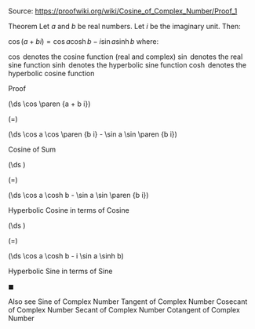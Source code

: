 # 

Source: https://proofwiki.org/wiki/Cosine_of_Complex_Number/Proof_1

Theorem
Let $a$ and $b$ be real numbers.
Let $i$ be the imaginary unit.
Then:

$\cos \left({a + b i}\right) = \cos a \cosh b - i \sin a \sinh b$
where:

$\cos$ denotes the cosine function (real and complex)
$\sin$ denotes the real sine function
$\sinh$ denotes the hyperbolic sine function
$\cosh$ denotes the hyperbolic cosine function


Proof













\(\ds \cos \paren {a + b i}\)

\(=\)







\(\ds \cos a \cos \paren {b i} - \sin a \sin \paren {b i}\)





Cosine of Sum














\(\ds \)

\(=\)







\(\ds \cos a \cosh b - \sin a \sin \paren {b i}\)





Hyperbolic Cosine in terms of Cosine














\(\ds \)

\(=\)







\(\ds \cos a \cosh b - i \sin a \sinh b\)





Hyperbolic Sine in terms of Sine



$\blacksquare$


Also see
Sine of Complex Number
Tangent of Complex Number
Cosecant of Complex Number
Secant of Complex Number
Cotangent of Complex Number





